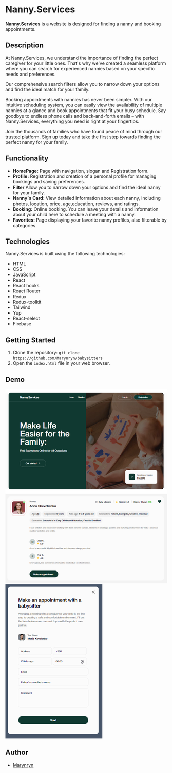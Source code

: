 # Nanny.Services

**Nanny.Services** is a website is designed for finding a nanny and booking appointments.

## Description

At Nanny.Services, we understand the importance of finding the perfect caregiver for your little ones. That's why we've created a seamless platform where you can search for experienced nannies based on your specific needs and preferences.

Our comprehensive search filters allow you to narrow down your options and find the ideal match for your family.

Booking appointments with nannies has never been simpler. With our intuitive scheduling system, you can easily view the availability of multiple nannies at a glance and book appointments that fit your busy schedule. Say goodbye to endless phone calls and back-and-forth emails – with Nanny.Services, everything you need is right at your fingertips.

Join the thousands of families who have found peace of mind through our trusted platform. Sign up today and take the first step towards finding the perfect nanny for your family.

## Functionality

- **HomePage:** Page with navigation, slogan and Registration form.
- **Profile:** Registration and creation of a personal profile for managing
  bookings and saving preferences.
- **Filter** Allow you to narrow down your options and find the ideal nanny for your family.
- **Nanny`s Card:** View detailed information about each nanny, including photos, location, price, age,education, reviews, and ratings.
- **Booking:** Online booking. You can leave your details and information about your child here to schedule a meeting with a nanny.
- **Favorites:** Page displaying your favorite nanny profiles, also filterable by categories.

## Technologies

Nanny.Services is built using the following technologies:

- HTML
- CSS
- JavaScript
- React
- React hooks
- React Router
- Redux
- Redux-toolkit
- Tailwind
- Yup
- React-select
- Firebase

## Getting Started

1. Clone the repository: `git clone https://github.com/Marynryn/babysitters`
2. Open the `index.html` file in your web browser.

## Demo

![Screenshot of the homepage](/src/img/screenshots/home-page.png)
![Screenshot of the card](/src/img/screenshots/card.png)
![Screenshot of the booking form](/src/img/screenshots/booking-form.png)

## Author

- [Marynryn](https://github.com/Marynryn)
